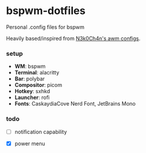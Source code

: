 # bspwm-dotfiles
Personal .config files for bspwm

Heavily based/inspired from [N3k0Ch4n's awm configs](https://github.com/N3k0Ch4n/Another_dotfiles).

### setup
- **WM**: bspwm
- **Terminal**: alacritty
- **Bar**: polybar
- **Compositor**: picom
- **Hotkey**: sxhkd
- **Launcher**: rofi
- **Fonts**: CaskaydiaCove Nerd Font, JetBrains Mono

### todo
-  [ ] notification capability
-  [x] power menu

